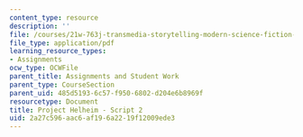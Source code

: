```yaml
---
content_type: resource
description: ''
file: /courses/21w-763j-transmedia-storytelling-modern-science-fiction-spring-2014/2a27c596aac6af196a2219f12009ede3_MIT21W_763JS14_Blog_2.pdf
file_type: application/pdf
learning_resource_types:
- Assignments
ocw_type: OCWFile
parent_title: Assignments and Student Work
parent_type: CourseSection
parent_uid: 485d5193-6c57-f950-6802-d204e6b8969f
resourcetype: Document
title: Project Helheim - Script 2
uid: 2a27c596-aac6-af19-6a22-19f12009ede3
---
```

